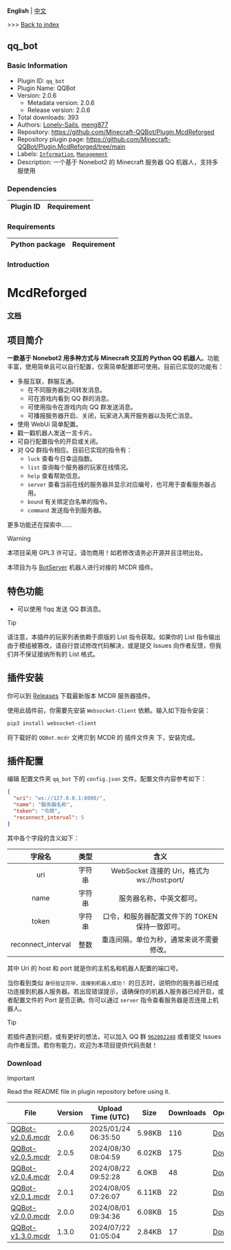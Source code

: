 **English** | [中文](readme-zh_cn.md)

\>\>\> [Back to index](/readme.md)

## qq_bot

### Basic Information

- Plugin ID: `qq_bot`
- Plugin Name: QQBot
- Version: 2.0.6
  - Metadata version: 2.0.6
  - Release version: 2.0.6
- Total downloads: 393
- Authors: [Lonely-Sails](https://github.com/Lonely-Sails), [meng877](https://github.com/meng877)
- Repository: https://github.com/Minecraft-QQBot/Plugin.McdReforged
- Repository plugin page: https://github.com/Minecraft-QQBot/Plugin.McdReforged/tree/main
- Labels: [`Information`](/labels/information/readme.md), [`Management`](/labels/management/readme.md)
- Description: 一个基于 Nonebot2 的 Minecraft 服务器 QQ 机器人，支持多服使用

### Dependencies

| Plugin ID | Requirement |
| --- | --- |

### Requirements

| Python package | Requirement |
| --- | --- |

### Introduction

# McdReforged

### [**文档**](https://qqbot.bugjump.xyz/文档/安装插件/McdReforged.html)

## 项目简介

**一款基于 Nonebot2 用多种方式与 Minecraft 交互的 Python QQ 机器人**。功能丰富，使用简单且可以自行配置，仅需简单配置即可使用。目前已实现的功能有：

- 多服互联，群服互通。
  - 在不同服务器之间转发消息。
  - 可在游戏内看到 QQ 群的消息。
  - 可使用指令在游戏内向 QQ 群发送消息。
  - 可播报服务器开启、关闭，玩家进入离开服务器以及死亡消息。
- 使用 WebUi 简单配置。
- 戳一戳机器人发送一言卡片。
- 可自行配置指令的开启或关闭。
- 对 QQ 群指令相应。目前已实现的指令有：
  - `luck` 查看今日幸运指数。
  - `list` 查询每个服务器的玩家在线情况。
  - `help` 查看帮助信息。
  - `server` 查看当前在线的服务器并显示对应编号，也可用于查看服务器占用。
  - `bound` 有关绑定白名单的指令。
  - `command` 发送指令到服务器。

更多功能还在探索中……

> [!WARNING]
> 本项目采用 GPL3 许可证，请勿商用！如若修改请务必开源并且注明出处。

本项目为与 [BotServer](https://github.com/Minecraft-QQBot/BotServer) 机器人进行对接的 MCDR 插件。

## 特色功能

- 可以使用 !!qq 发送 QQ 群消息。

> [!TIP]
> 请注意，本插件的玩家列表依赖于原版的 List 指令获取。如果你的 List 指令输出由于模组被篡改，请自行尝试修改代码解决，或是提交 Issues 向作者反馈，但我们并不保证接纳所有的 List 格式。

## 插件安装

你可以到 [Releases](https://github.com/Minecraft-QQBot/Plugin.McdReforged/releases) 下载最新版本 MCDR 服务器插件。

使用此插件前，你需要先安装 `Websocket-Client` 依赖。输入如下指令安装：

```bash
pip3 install websocket-client
```

将下载好的 `QQBot.mcdr` 文拷贝到 MCDR 的 插件文件夹 下，安装完成。

## 插件配置

编辑 配置文件夹 `qq_bot` 下的 `config.json` 文件。配置文件内容参考如下：

```json
{
  "uri": "ws://127.0.0.1:8000/",
  "name": "服务器名称",
  "token": "令牌",
  "reconnect_interval": 5
}
```

其中各个字段的含义如下：

|        字段名         | 类型  |                  含义                   |
| :----------------: | :-: | :-----------------------------------: |
|        uri         | 字符串 | WebSocket 连接的 Uri，格式为 ws://host:port/ |
|        name        | 字符串 |             服务器名称，中英文都可。              |
|       token        | 字符串 |      口令，和服务器配置文件下的 TOKEN 保持一致即可。      |
| reconnect_interval | 整数  |         重连间隔，单位为秒，通常来说不需要修改。          |

其中 Uri 的 host 和 port 就是你的主机名和机器人配置的端口号。

当你看到类似 `身份验证完毕，连接到机器人成功！` 的日志时，说明你的服务器已经成功连接到机器人服务器。若出现错误提示，请确保你的机器人服务器已经开启，或者配置文件的
Port 是否正确。你可以通过 `server` 指令查看服务器是否连接上机器人。

> [!TIP]
> 若插件遇到问题，或有更好的想法，可以加入 QQ 群 [`962802248`](https://qm.qq.com/q/B3kmvJl2xO) 或者提交 Issues
> 向作者反馈。若你有能力，欢迎为本项目提供代码贡献！

### Download

> [!IMPORTANT]
> Read the README file in plugin repository before using it.

| File | Version | Upload Time (UTC) | Size | Downloads | Operations |
| --- | --- | --- | --- | --- | --- |
| [QQBot-v2.0.6.mcdr](https://github.com/Minecraft-QQBot/Plugin.McdReforged/releases/tag/v2.0.6) | 2.0.6 | 2025/01/24 06:35:50 | 5.98KB | 116 | [Download](https://github.com/Minecraft-QQBot/Plugin.McdReforged/releases/download/v2.0.6/QQBot-v2.0.6.mcdr) |
| [QQBot-v2.0.5.mcdr](https://github.com/Minecraft-QQBot/Plugin.McdReforged/releases/tag/v2.0.5) | 2.0.5 | 2024/08/30 08:04:59 | 6.02KB | 175 | [Download](https://github.com/Minecraft-QQBot/Plugin.McdReforged/releases/download/v2.0.5/QQBot-v2.0.5.mcdr) |
| [QQBot-v2.0.4.mcdr](https://github.com/Minecraft-QQBot/Plugin.McdReforged/releases/tag/v2.0.4) | 2.0.4 | 2024/08/22 09:52:28 | 6.0KB | 48 | [Download](https://github.com/Minecraft-QQBot/Plugin.McdReforged/releases/download/v2.0.4/QQBot-v2.0.4.mcdr) |
| [QQBot-v2.0.1.mcdr](https://github.com/Minecraft-QQBot/Plugin.McdReforged/releases/tag/v2.0.1) | 2.0.1 | 2024/08/05 07:26:07 | 6.11KB | 22 | [Download](https://github.com/Minecraft-QQBot/Plugin.McdReforged/releases/download/v2.0.1/QQBot-v2.0.1.mcdr) |
| [QQBot-v2.0.0.mcdr](https://github.com/Minecraft-QQBot/Plugin.McdReforged/releases/tag/v2.0.0) | 2.0.0 | 2024/08/01 09:34:36 | 6.08KB | 15 | [Download](https://github.com/Minecraft-QQBot/Plugin.McdReforged/releases/download/v2.0.0/QQBot-v2.0.0.mcdr) |
| [QQBot-v1.3.0.mcdr](https://github.com/Minecraft-QQBot/Plugin.McdReforged/releases/tag/v1.3.0) | 1.3.0 | 2024/07/22 01:05:04 | 2.84KB | 17 | [Download](https://github.com/Minecraft-QQBot/Plugin.McdReforged/releases/download/v1.3.0/QQBot-v1.3.0.mcdr) |

